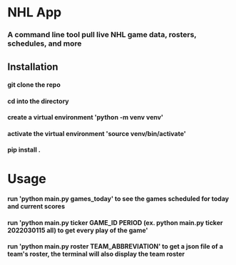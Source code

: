 # NHL App
### A command line tool pull live NHL game data, rosters, schedules, and more

## Installation
#### git clone the repo
#### cd into the directory
#### create a virtual environment 'python -m venv venv'
#### activate the virtual environment 'source venv/bin/activate'
#### pip install .

# Usage
#### run 'python main.py games_today' to see the games scheduled for today and current scores
#### run 'python main.py ticker GAME_ID PERIOD (ex. python main.py ticker 2022030115 all) to get every play of the game'
#### run 'python main.py roster TEAM_ABBREVIATION' to get a json file of a team's roster, the terminal will also display the team roster